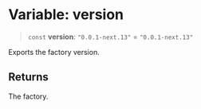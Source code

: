 # Variable: version

> `const` **version**: `"0.0.1-next.13"` = `"0.0.1-next.13"`

Exports the factory version.

## Returns

The factory.
